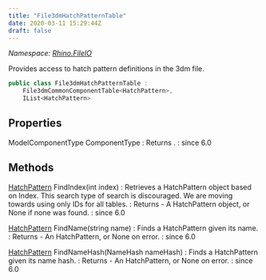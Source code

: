 ```yaml
---
title: "File3dmHatchPatternTable"
date: 2020-03-11 15:29:44Z
draft: false
---
```


*Namespace: [Rhino.FileIO](../)*

Provides access to hatch pattern definitions in the 3dm file.
```cs
public class File3dmHatchPatternTable :
    File3dmCommonComponentTable<HatchPattern>,
    IList<HatchPattern>
```
## Properties

ModelComponentType ComponentType
: Returns .
: since 6.0
## Methods

[HatchPattern](/rhinocommon/rhino/docobjects/hatchpattern/) FindIndex(int index)
: Retrieves a HatchPattern object based on Index. This search type of search is discouraged.
     We are moving towards using only IDs for all tables.
: Returns - A HatchPattern object, or None if none was found.
: since 6.0

[HatchPattern](/rhinocommon/rhino/docobjects/hatchpattern/) FindName(string name)
: Finds a HatchPattern given its name.
: Returns - An HatchPattern, or None on error.
: since 6.0

[HatchPattern](/rhinocommon/rhino/docobjects/hatchpattern/) FindNameHash(NameHash nameHash)
: Finds a HatchPattern given its name hash.
: Returns - An HatchPattern, or None on error.
: since 6.0
